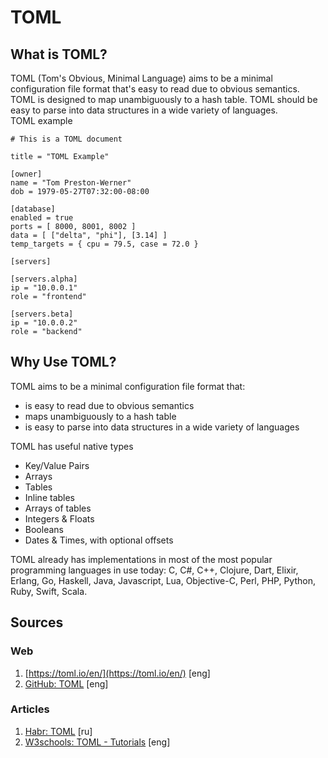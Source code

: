 # TOML

## What is TOML?
TOML (Tom's Obvious, Minimal Language) aims to be a minimal configuration file format that's easy to read due to obvious semantics. TOML is designed to map unambiguously to a hash table. TOML should be easy to parse into data structures in a wide variety of languages.  
TOML example
```
# This is a TOML document

title = "TOML Example"

[owner]
name = "Tom Preston-Werner"
dob = 1979-05-27T07:32:00-08:00

[database]
enabled = true
ports = [ 8000, 8001, 8002 ]
data = [ ["delta", "phi"], [3.14] ]
temp_targets = { cpu = 79.5, case = 72.0 }

[servers]

[servers.alpha]
ip = "10.0.0.1"
role = "frontend"

[servers.beta]
ip = "10.0.0.2"
role = "backend"
```

## Why Use TOML?
TOML aims to be a minimal configuration file format that:
- is easy to read due to obvious semantics
- maps unambiguously to a hash table
- is easy to parse into data structures in a wide variety of languages

TOML has useful native types
- Key/Value Pairs
- Arrays
- Tables
- Inline tables
- Arrays of tables
- Integers & Floats
- Booleans
- Dates & Times, with optional offsets

TOML already has implementations in most of the most popular programming languages in use today: C, C#, C++, Clojure, Dart, Elixir, Erlang, Go, Haskell, Java, Javascript, Lua, Objective-C, Perl, PHP, Python, Ruby, Swift, Scala.

## Sources
### Web
1. [https://toml.io/en/](https://toml.io/en/) [eng]
2. [GitHub: TOML](https://github.com/toml-lang/toml) [eng]
### Articles
1. [Habr: TOML](https://habr.com/ru/post/503240/) [ru]
2. [W3schools: TOML - Tutorials](https://www.w3schools.io/file/toml-introduction/) [eng]